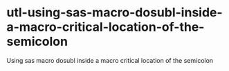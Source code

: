 # utl-using-sas-macro-dosubl-inside-a-macro-critical-location-of-the-semicolon
Using sas macro dosubl inside a macro critical location of the semicolon
